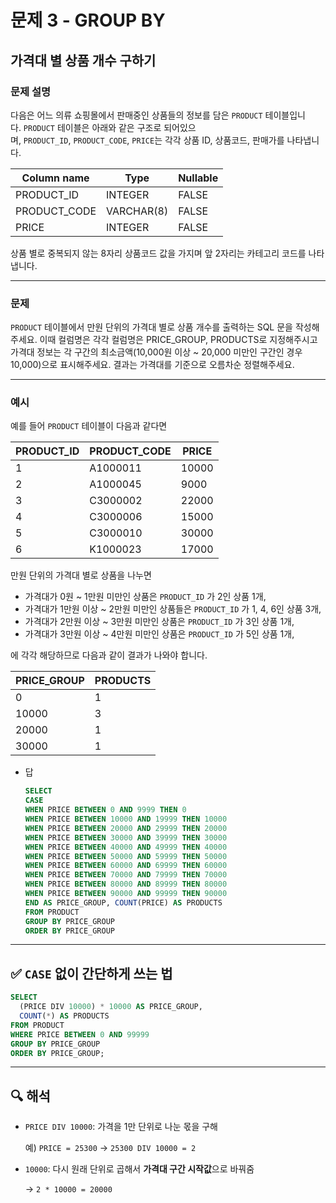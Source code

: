 # 문제 3 - GROUP BY

## 가격대 별 상품 개수 구하기

### **문제 설명**

다음은 어느 의류 쇼핑몰에서 판매중인 상품들의 정보를 담은 `PRODUCT` 테이블입니다. `PRODUCT` 테이블은 아래와 같은 구조로 되어있으며, `PRODUCT_ID`, `PRODUCT_CODE`, `PRICE`는 각각 상품 ID, 상품코드, 판매가를 나타냅니다.

| Column name | Type | Nullable |
| --- | --- | --- |
| PRODUCT_ID | INTEGER | FALSE |
| PRODUCT_CODE | VARCHAR(8) | FALSE |
| PRICE | INTEGER | FALSE |

상품 별로 중복되지 않는 8자리 상품코드 값을 가지며 앞 2자리는 카테고리 코드를 나타냅니다.

---

### 문제

`PRODUCT` 테이블에서 만원 단위의 가격대 별로 상품 개수를 출력하는 SQL 문을 작성해주세요. 이때 컬럼명은 각각 컬럼명은 PRICE_GROUP, PRODUCTS로 지정해주시고 가격대 정보는 각 구간의 최소금액(10,000원 이상 ~ 20,000 미만인 구간인 경우 10,000)으로 표시해주세요. 결과는 가격대를 기준으로 오름차순 정렬해주세요.

---

### 예시

예를 들어 `PRODUCT` 테이블이 다음과 같다면

| PRODUCT_ID | PRODUCT_CODE | PRICE |
| --- | --- | --- |
| 1 | A1000011 | 10000 |
| 2 | A1000045 | 9000 |
| 3 | C3000002 | 22000 |
| 4 | C3000006 | 15000 |
| 5 | C3000010 | 30000 |
| 6 | K1000023 | 17000 |

만원 단위의 가격대 별로 상품을 나누면

- 가격대가 0원 ~ 1만원 미만인 상품은 `PRODUCT_ID` 가 2인 상품 1개,
- 가격대가 1만원 이상 ~ 2만원 미만인 상품들은 `PRODUCT_ID` 가 1, 4, 6인 상품 3개,
- 가격대가 2만원 이상 ~ 3만원 미만인 상품은 `PRODUCT_ID` 가 3인 상품 1개,
- 가격대가 3만원 이상 ~ 4만원 미만인 상품은 `PRODUCT_ID` 가 5인 상품 1개,

에 각각 해당하므로 다음과 같이 결과가 나와야 합니다.

| PRICE_GROUP | PRODUCTS |
| --- | --- |
| 0 | 1 |
| 10000 | 3 |
| 20000 | 1 |
| 30000 | 1 |
- 답
    
    ```sql
    SELECT 
    CASE 
    WHEN PRICE BETWEEN 0 AND 9999 THEN 0
    WHEN PRICE BETWEEN 10000 AND 19999 THEN 10000
    WHEN PRICE BETWEEN 20000 AND 29999 THEN 20000
    WHEN PRICE BETWEEN 30000 AND 39999 THEN 30000
    WHEN PRICE BETWEEN 40000 AND 49999 THEN 40000
    WHEN PRICE BETWEEN 50000 AND 59999 THEN 50000
    WHEN PRICE BETWEEN 60000 AND 69999 THEN 60000
    WHEN PRICE BETWEEN 70000 AND 79999 THEN 70000
    WHEN PRICE BETWEEN 80000 AND 89999 THEN 80000
    WHEN PRICE BETWEEN 90000 AND 99999 THEN 90000
    END AS PRICE_GROUP, COUNT(PRICE) AS PRODUCTS
    FROM PRODUCT
    GROUP BY PRICE_GROUP
    ORDER BY PRICE_GROUP
    ```
    

---

## ✅ `CASE` 없이 간단하게 쓰는 법

```sql
SELECT
  (PRICE DIV 10000) * 10000 AS PRICE_GROUP,
  COUNT(*) AS PRODUCTS
FROM PRODUCT
WHERE PRICE BETWEEN 0 AND 99999
GROUP BY PRICE_GROUP
ORDER BY PRICE_GROUP;

```

---

## 🔍 해석

- `PRICE DIV 10000`: 가격을 1만 단위로 나눈 몫을 구해
    
    예) `PRICE = 25300` → `25300 DIV 10000 = 2`
    
- `10000`: 다시 원래 단위로 곱해서 **가격대 구간 시작값**으로 바꿔줌
    
    → `2 * 10000 = 20000`